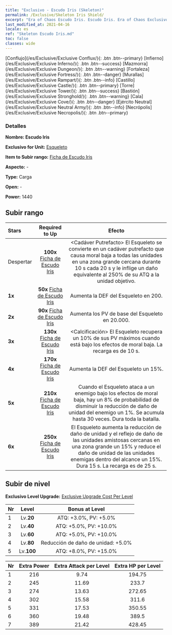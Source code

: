 ```yaml
---
title: "Exclusivo - Escudo Iris (Skeleton)"
permalink: /Exclusive/Skeleton Iris Shield/
excerpt: "Era of Chaos Escudo Iris. Escudo Iris. Era of Chaos Exclusivo Escudo Iris. Esqueleto Exclusivo."
last_modified_at: 2021-04-16
locale: es
ref: "Skeleton Escudo Iris.md"
toc: false
classes: wide
---
```

 [Conflujo](/es/Exclusive/Exclusive Conflux/){: .btn .btn--primary} [Infierno](/es/Exclusive/Exclusive Inferno/){: .btn .btn--success} [Mazmorra](/es/Exclusive/Exclusive Dungeon/){: .btn .btn--warning} [Fortaleza](/es/Exclusive/Exclusive Fortress/){: .btn .btn--danger} [Murallas](/es/Exclusive/Exclusive Rampart/){: .btn .btn--info} [Castillo](/es/Exclusive/Exclusive Castle/){: .btn .btn--primary} [Torre](/es/Exclusive/Exclusive Tower/){: .btn .btn--success} [Bastión](/es/Exclusive/Exclusive Stronghold/){: .btn .btn--warning} [Cala](/es/Exclusive/Exclusive Cove/){: .btn .btn--danger} [Ejército Neutral](/es/Exclusive/Exclusive Neutral Army/){: .btn .btn--info} [Necrópolis](/es/Exclusive/Exclusive Necropolis/){: .btn .btn--primary} 

### Detalles
 **Nombre: Escudo Iris** 

 **Exclusivo for Unit:** [Esqueleto](/es/units/Skeleton/) 

 **Item to Subir rango:** [Ficha de Escudo Iris](/es/Items/con_913/)

 **Aspecto:** -

 **Type:** Carga

 **Open:** -

 **Power:** 1440

## Subir rango

  |     Stars    |  Required to Up | Efecto |
  |:-------------|:---------------:|:---------------:|
  |  Despertar  | **100x** [Ficha de Escudo Iris](/es/Items/con_913/) | <Cadáver Putrefacto> El Esqueleto se convierte en un cadáver putrefacto que causa moral baja a todas las unidades en una zona grande cercana durante 10 s cada 20 s y le inflige un daño equivalente al 250% de su ATQ a la unidad objetivo. |
  | **1x** <i class="fas fa-star"/> | **50x** [Ficha de Escudo Iris](/es/Items/con_913/) | Aumenta la DEF del Esqueleto en 200. |
  | **2x** <i class="fas fa-star"/> | **90x** [Ficha de Escudo Iris](/es/Items/con_913/) | Aumenta los PV de base del Esqueleto en 20.000. |
  | **3x** <i class="fas fa-star"/> | **130x** [Ficha de Escudo Iris](/es/Items/con_913/) | <Calcificación> El Esqueleto recupera un 10% de sus PV máximos cuando está bajo los efectos de moral baja. La recarga es de 10 s. |
  | **4x** <i class="fas fa-star"/> | **170x** [Ficha de Escudo Iris](/es/Items/con_913/) | Aumenta la DEF del Esqueleto un 15%. |
  | **5x** <i class="fas fa-star"/> | **210x** [Ficha de Escudo Iris](/es/Items/con_913/) | Cuando el Esqueleto ataca a un enemigo bajo los efectos de moral baja, hay un 8% de probabilidad de disminuir la reducción de daño de unidad del enemigo un 1%. Se acumula hasta 30 veces. Dura toda la batalla. |
  | **6x** <i class="fas fa-star"/> | **250x** [Ficha de Escudo Iris](/es/Items/con_913/) | <Entidad No Muerta> El Esqueleto aumenta la reducción de daño de unidad y el reflejo de daño de las unidades amistosas cercanas en una zona grande un 15% y reduce el daño de unidad de las unidades enemigas dentro del alcance un 15%. Dura 15 s. La recarga es de 25 s. |


## Subir de nivel
 **Exclusivo Level Upgrade:** [Exclusive Upgrade Cost Per Level](/Exclusive/ExclusiveUpgradeCostPerLevel/)

  |  Nr  |   Level  | Bonus at Level |
  |:-----|:--------:|:--------------:|
  | 1 | Lv.**20** | ATQ: +3.0%, PV: +5.0% |
  | 2 | Lv.**40** | ATQ: +5.0%, PV: +10.0% |
  | 3 | Lv.**60** | ATQ: +5.0%, PV: +10.0% |
  | 4 | Lv.**80** | Reducción de daño de unidad: +5.0% |
  | 5 | Lv.**100** | ATQ: +8.0%, PV: +15.0% |


  |  Nr  |  Extra Power | Extra Attack per Level | Extra HP per Level |
  |:-----|:--------:|:--------:|:--------:|
  | 1 | 216 | 9.74 | 194.75 |
  | 2 | 245 | 11.69 | 233.7 |
  | 3 | 274 | 13.63 | 272.65 |
  | 4 | 302 | 15.58 | 311.6 |
  | 5 | 331 | 17.53 | 350.55 |
  | 6 | 360 | 19.48 | 389.5 |
  | 7 | 389 | 21.42 | 428.45 |


